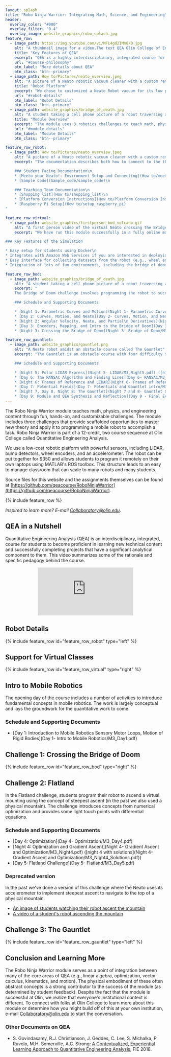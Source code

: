 ```yaml
---
layout: splash
title: "Robo Ninja Warrior: Integrating Math, Science, and Engineering"
header:
  overlay_color: "#000"
  overlay_filter: "0.4"
  overlay_image: website_graphics/robo_splash.jpg
feature_row:
  - image_path: https://img.youtube.com/vi/MFL4gd2IMm8/0.jpg
    alt: "A thumbnail image for a video.The text QEA Olin College of Engineering appears on a textured blue background"
    title: "Key Features of QEA"
    excerpt: "QEA is a highly interdisciplinary, integrated course for teaching technical content."
    url: "#course-philosophy"
    btn_label: "More details about QEA"
    btn_class: "btn--primary"
  - image_path: How to/Pictures/neato_overview.jpeg
    alt: "A picture of a Neato robotic vacuum cleaner with a custom remote control interface based on Raspberry Pi"
    title: "Robot Platform"
    excerpt: "We chose to customized a Neato Robot vacuum for its low price and powerful sensors."
    url: "#robot-details"
    btn_label: "Robot Details"
    btn_class: "btn--primary"
  - image_path: website_graphics/bridge_of_death.jpg
    alt: "A student taking a cell phone picture of a robot traversing a spiral wooden track called The Bridge of Doom"
    title: "Module Overview"
    excerpt: "The module uses 3 robotics challenges to teach math, physics, and engineering content."
    url: "#module-details"
    btn_label: "Module Details"
    btn_class: "btn--primary"

feature_row_robot:
  - image_path: How to/Pictures/neato_overview.jpeg
    alt: "A picture of a Neato robotic vacuum cleaner with a custom remote control interface based on Raspberry Pi"
    excerpt: "The documentation describes both how to connect to the the physical robot or a simulator and how to build your own customized Neato.

    ### Student Facing Documentation\n
    * [Meeto your Neato!: Environment Setup and Connecting](How to/meet_your_neato)\n
    * [Sample Code](Sample_code/sample_code)\n

    ### Teaching Team Documentation\n
    * [Shopping list](How to/shopping_list)\n
    * [Platform Conversion Instructions](How to/Platform Conversion Instructions.pdf)\n
    * [Raspberry Pi Setup](How to/setup_raspberry_pi)
"

feature_row_virtual:
  - image_path: website_graphics/firstperson_bod_volcano.gif
    alt: "A first person video of the virtual Neato crossing the Bridge of Doom (with volcano for good measure)."
    excerpt: "We have run this module successfully in a fully online manner.  We were able to adapt the physical robot to a Gazebo simulation.  Details on how to setup the virtual robot are integrated into the [Meeto your Neato](How to/meet_your_neato) page.

### Key Features of the Simulation

* Easy setup for students using Docker\n
* Integrates with Amazon Web Services if you are interested in deploying the simulator in the cloud\n
* Easy interface for collecting datasets from the robot (e.g., wheel encoder data) if you want students to analyze the robot's sensor data.\n
* Integration of lots of fun environments, including the bridge of doom with simulated volcano (see right image), a 3D simulation of Olin's dining hall, and a low-friction ice rink world."

feature_row_bod:
  - image_path: website_graphics/bridge_of_death.jpg
    alt: "A student taking a cell phone picture of a robot traversing a spiral wooden track called The Bridge of Doom"
    excerpt: "
    The Bridge of Doom challenge involves programming the robot to successfully drive over a harrowing bridge.  The bridge is made less harrowing since students have a parametric equation defining its shape.  Students learn about robot kinematics, curves and motion, and using distance sensors to correct for errors.

    ### Schedule and Supporting Documents

    * [Night 1: Parametric Curves and Motion](Night 1- Parametric Curves, etc/M3_Night1.pdf) <!-- solutions seem to be missing [(Night 1 with Solutions)](Night 1- Parametric Curves, etc/M3_Night1_Solutions.pdf) -->\n
    * [Day 2: Curves, Motion, and Neato](Day 2- Curves, Motion, and Neato/M3_Day2.pdf)\n
    * [Night 2: Angular Velocity, Neato, and Partial\n Derivatives](Night 2- Robot Velocities, Partial Derivs, Chain Rule/M3_Night2.pdf) ([night 2 with solutions](Night 2- Robot Velocities, Partial Derivs, Chain Rule/M3_Night2_Solutions.pdf))\n
    * [Day 3: Encoders, Mapping, and Intro to the Bridge of Doom](Day 3- Encoders and Mapping/M3_Day3.pdf)\n
    * [Night 3: Crossing the Bridge of Doom](Night 3- Bridge of Doom/M3_Night3.pdf)"

feature_row_gauntlet:
  - image_path: website_graphics/gauntlet.png
    alt: "A Neato robot amidst an obstacle course called The Gauntlet"
    excerpt: "The Gauntlet is an obstacle course with four difficulty settings (students can choose which one to complete).  The challenge teaches robust optimization techniques, line and curve fitting, frames of reference, potential fields, and basic path planning.

    ### Schedule and Supporting Documents

    * [Night 5: Polar LIDAR Express](Night 5- LIDAR/M3_Night5.pdf) ([night 5 with solutions](Night 5- LIDAR/M3_Night5_Solutions.pdf))\n
    * [Day 6: The RANSAC Algorithm and Finding Lines](Day 6- RANSAC/M3_Day6.pdf)\n
    * [Night 6: Frames of Reference and LIDAR](Night 6- Frames of Reference and LIDAR/M3_Night6.pdf) ([night 6 with solutions](Night 6- Frames of Reference and LIDAR/M3_Night6_Solutions.pdf))\n
    * [Day 7: Potential Fields](Day 7- Potentials and Gauntlet intro/M3_Day7.pdf)\n
    * [Night 7, Day 8, Night 8: The Gauntlet](Night 7 and 8- Gauntlet Challenge/M3_Night7_and_8.pdf)\n
    * [Day 9: Module and QEA Synthesis and Reflection](Day 9 - Final Event/FinalEvent.pdf)"
---
```


The Robo Ninja Warrior module teaches math, physics, and engineering content through fun, hands-on, and customizable challenges. The module includes three challenges that provide scaffolded opportunities to master new theory and apply it to programming a mobile robot to accomplish a task.  Robo Ninja Warrior is part of a 12-credit, two course sequence at Olin College called Quantitative Engineering Analysis.

We use a low-cost robotic platform with powerful sensors, including LIDAR, bump detectors, wheel encoders, and an accelerometer.  The robot can be put together for $350 and allows students to program it remotely on their own laptops using MATLAB's ROS toolbox.  This structure leads to an easy to manage classroom that can scale to many robots and many students.

Source files for this website and the assignments themselves can be found at [https://github.com/qeacourse/RoboNinjaWarrior](https://github.com/qeacourse/RoboNinjaWarrior).

{% include feature_row %}

*Inspired to learn more?  E-mail <a href="mailto:Collaboratory@olin.edu">Collaboratory@olin.edu</a>.*


## <a name="course-philosophy"/> QEA in a Nutshell

Quantitative Engineering Analysis (QEA) is an interdisciplinary, integrated, course for students to become proficient in learning new technical content and successfully completing projects that have a significant analytical component to them.  This video summarizes some of the rationale and specific pedagogy behind the course.

<p align="center">
 <iframe src="https://www.youtube.com/embed/MFL4gd2IMm8" frameborder="0" allow="accelerometer; autoplay; encrypted-media; gyroscope; picture-in-picture" allowfullscreen></iframe>
</p>


## <a name="robot-details"/> Robot Details

{% include feature_row id="feature_row_robot" type="left" %}

## <a name="virtual-neato"/> Support for Virtual Classes

{% include feature_row id="feature_row_virtual" type="right" %}

## <a name="module-details"/> Intro to Mobile Robotics

The opening day of the course includes a number of activities to introduce fundamental concepts in mobile robotics.  The work is largely conceptual and lays the groundwork for the quantitative work to come.

### Schedule and Supporting Documents

* [Day 1: Introduction to Mobile Robotics Sensory Motor Loops, Motion of Rigid Bodies](Day 1- Intro to Mobile Robotics/M3_Day1.pdf)



## Challenge 1: Crossing the Bridge of Doom

{% include feature_row id="feature_row_bod" type="right" %}

## Challenge 2: Flatland

In the Flatland challenge, students program their robot to ascend a virtual mounting using the concept of steepest ascent (in the past we also used a physical mountain).  The challenge introduces concepts from numerical optimization and provides some light touch points with differential equations.

### Schedule and Supporting Documents

* [Day 4: Optimization](Day 4- Optimization/M3_Day4.pdf)
* [Night 4: Optimization and Gradient Ascent](Night 4- Gradient Ascent and Optimization/M3_Night4.pdf) ([night 4 with solutions](Night 4- Gradient Ascent and Optimization/M3_Night4_Solutions.pdf))
* [Day 5: Flatland Challenge](Day 5- Flatland/M3_Day5.pdf)

### Deprecated version

In the past we've done a version of this challenge where the Neato uses its accelerometer to implement steepest ascent to navigate to the top of a physical mountain.

* [An image of students watching their robot ascent the mountain](website_graphics/annie_nina_mount_doom.jpg)
* [A video of a student's robot ascending the mountain](https://www.youtube.com/watch?v=t7Caw4KeEV4)

## Challenge 3: The Gauntlet

{% include feature_row id="feature_row_gauntlet" type="left" %}

## Conclusion and Learning More

The Robo Ninja Warrior module serves as a point of integration between many of the core areas of QEA (e.g., linear algebra, optimization, vector calculus, kinematics, and motion).  The physical embodiment of these often abstract concepts is a strong contributor to the success of the module (as determined by student feedback).  Despite the fact that the module is successful at Olin, we realize that everyone's institutional context is different. To connect with folks at Olin College to learn more about this module or determine how you might build off of this at your own institution, e-mail <a href="mailto:Collaboratory@olin.edu">Collaboratory@olin.edu</a> to start the conversation.

### Other Documents on QEA

* S. Govindasamy, R.J. Christianson, J. Geddes, C. Lee, S. Michalka, P. Ruvolo, M.H. Somerville, A.C. Strong: [A Contextualized, Experiential Learning Approach to Quantitative Engineering Analysis](https://ieeexplore.ieee.org/document/8658526), FIE 2018.
